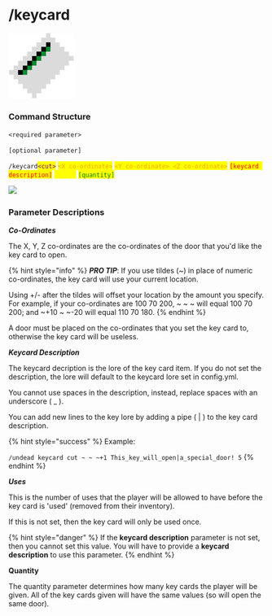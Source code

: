 # /keycard

![Key Card Texture](../.gitbook/assets/keycard.png)

### Command Structure

`<required parameter>`

`[optional parameter]`

`/keycard`<mark style="color:purple;">`<cut>`</mark> <mark style="color:orange;">`<X co-ordinate>`</mark> <mark style="color:orange;">`<Y co-ordinate> <Z co-ordinate>`</mark> <mark style="color:red;">`[keycard description]`</mark> <mark style="color:yellow;">`[uses]`</mark> <mark style="color:green;">`[quantity]`</mark>

![](../.gitbook/assets/keycard\_cmd.png)

### Parameter Descriptions

_**Co-Ordinates**_

The X, Y, Z co-ordinates are the co-ordinates of the door that you'd like the key card to open.

{% hint style="info" %}
_**PRO TIP**_: If you use tildes (\~) in place of numeric co-ordinates, the key card will use your current location.

Using +/- after the tildes will offset your location by the amount you specify. For example, if your co-ordinates are 100 70 200, \~ \~ \~ will equal 100 70 200; and \~+10 \~ \~-20 will equal 110 70 180.
{% endhint %}

A door must be placed on the co-ordinates that you set the key card to, otherwise the key card will be useless.

_**Keycard Description**_

The keycard decription is the lore of the key card item. If you do not set the description, the lore will default to the keycard lore set in config.yml.

You cannot use spaces in the description, instead, replace spaces with an underscore ( \_ ).

You can add new lines to the key lore by adding a pipe ( | ) to the key card description.

{% hint style="success" %}
Example:

`/undead keycard cut ~ ~ ~+1 This_key_will_open|a_special_door! 5`
{% endhint %}

_**Uses**_

This is the number of uses that the player will be allowed to have before the key card is 'used' (removed from their inventory).

If this is not set, then the key card will only be used once.

{% hint style="danger" %}
If the **keycard description** parameter is not set, then you cannot set this value. You will have to provide a **keycard description** to use this parameter.
{% endhint %}

**Quantity**

The quantity parameter determines how many key cards the player will be given. All of the key cards given will have the same values (so will open the same door).
